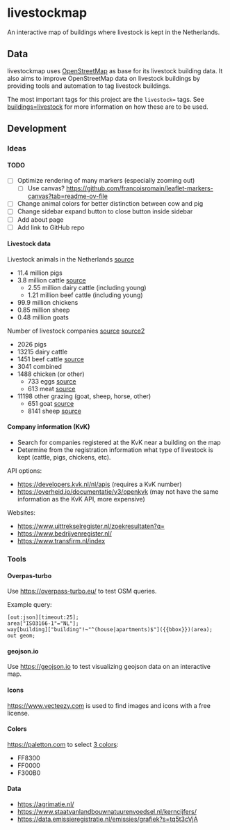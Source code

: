 # livestockmap

An interactive map of buildings where livestock is kept in the Netherlands.

## Data

livestockmap uses [OpenStreetMap](https://www.openstreetmap.org) as base for its livestock building data.
It also aims to improve OpenStreetMap data on livestock buildings by providing tools and automation
to tag livestock buildings.

The most important tags for this project are the `livestock=` tags.
See [buildings=livestock](https://wiki.openstreetmap.org/wiki/Tag:building%3Dlivestock)
for more information on how these are to be used.

## Development

### Ideas

#### TODO

- [ ] Optimize rendering of many markers (especially zooming out)
  - [ ] Use canvas? https://github.com/francoisromain/leaflet-markers-canvas?tab=readme-ov-file
- [ ] Change animal colors for better distinction between cow and pig
- [ ] Change sidebar expand button to close button inside sidebar
- [ ] Add about page
- [ ] Add link to GitHub repo

#### Livestock data 

Livestock animals in the Netherlands [source](https://longreads.cbs.nl/nederland-in-cijfers-2021/hoeveel-landbouwdieren-telt-ons-land/)
- 11.4 million pigs
- 3.8 million cattle [source](https://www.cbs.nl/nl-nl/nieuws/2023/11/nauwelijks-minder-melkkoeien-in-2022-wel-minder-varkens)
  - 2.55 million dairy cattle (including young)
  - 1.21 million beef cattle (including young)
- 99.9 million chickens
- 0.85 million sheep
- 0.48 million goats

Number of livestock companies [source](https://www.staatvanlandbouwnatuurenvoedsel.nl/kerncijfers/aantal-bedrijven/#Groepen) [source2](https://agrimatie.nl/SectorResultaat.aspx?subpubID=2232&sectorID=2430)
- 2026 pigs
- 13215 dairy cattle
- 1451 beef cattle [source](https://agrimatie.nl/SectorResultaat.aspx?subpubID=2232&sectorID=2430&themaID=2286)
- 3041 combined
- 1488 chicken (or other)
  - 733 eggs [source](https://agrimatie.nl/SectorResultaat.aspx?subpubID=2232&sectorID=2249&themaID=2286)
  - 613 meat [source](https://agrimatie.nl/SectorResultaat.aspx?subpubID=2232&sectorID=2249&themaID=2286)
- 11198 other grazing (goat, sheep, horse, other)
  - 651 goat [source](https://agrimatie.nl/SectorResultaat.aspx?subpubID=2232&sectorID=2430)
  - 8141 sheep [source](https://agrimatie.nl/SectorResultaat.aspx?subpubID=2232&sectorID=2430)

#### Company information (KvK)

- Search for companies registered at the KvK near a building on the map
- Determine from the registration information what type of livestock is kept (cattle, pigs, chickens, etc).

API options:

- https://developers.kvk.nl/nl/apis (requires a KvK number)
- https://overheid.io/documentatie/v3/openkvk (may not have the same information as the KvK API, more expensive)

Websites:

- https://www.uittrekselregister.nl/zoekresultaten?q=
- https://www.bedrijvenregister.nl/
- https://www.transfirm.nl/index

### Tools

#### Overpas-turbo

Use https://overpass-turbo.eu/ to test OSM queries.

Example query:

```osmquery
[out:json][timeout:25];
area["ISO3166-1"="NL"];
way[building]["building"!~"^(house|apartments)$"]({{bbox}})(area);
out geom;
```

#### geojson.io

Use https://geojson.io to test visualizing geojson data on an interactive map.

#### Icons

https://www.vecteezy.com is used to find images and icons with a free license.

#### Colors

https://paletton.com to select [3 colors](https://paletton.com/#uid=5000A0kRrUXo7Tmv7UvUjxWSNph):

- FF8300
- FF0000
- F300B0

#### Data

- https://agrimatie.nl/
- https://www.staatvanlandbouwnatuurenvoedsel.nl/kerncijfers/
- https://data.emissieregistratie.nl/emissies/grafiek?s=tq5t3cVjA
